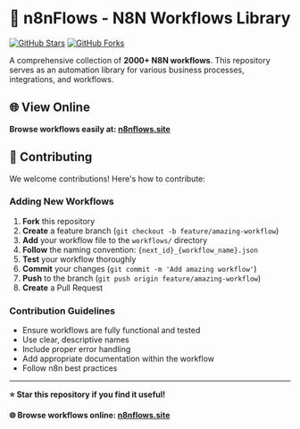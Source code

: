 # 🔄 n8nFlows - N8N Workflows Library

[![GitHub Stars](https://img.shields.io/github/stars/ItamarZand88/n8nflows?style=flat-square)](https://github.com/ItamarZand88/n8nflows/stargazers)
[![GitHub Forks](https://img.shields.io/github/forks/ItamarZand88/n8nflows?style=flat-square)](https://github.com/ItamarZand88/n8nflows/network/members)

A comprehensive collection of **2000+ N8N workflows**. This repository serves as an automation library for various business processes, integrations, and workflows.

## 🌐 View Online

**Browse workflows easily at: [n8nflows.site](https://n8nflows.site/)**

## 🤝 Contributing

We welcome contributions! Here's how to contribute:

### Adding New Workflows

1. **Fork** this repository
2. **Create** a feature branch (`git checkout -b feature/amazing-workflow`)
3. **Add** your workflow file to the `workflows/` directory
4. **Follow** the naming convention: `{next_id}_{workflow_name}.json`
5. **Test** your workflow thoroughly
6. **Commit** your changes (`git commit -m 'Add amazing workflow'`)
7. **Push** to the branch (`git push origin feature/amazing-workflow`)
8. **Create** a Pull Request

### Contribution Guidelines

- Ensure workflows are fully functional and tested
- Use clear, descriptive names
- Include proper error handling
- Add appropriate documentation within the workflow
- Follow n8n best practices

---

**⭐ Star this repository if you find it useful!**

**🌐 Browse workflows online: [n8nflows.site](https://n8nflows.site/)**
